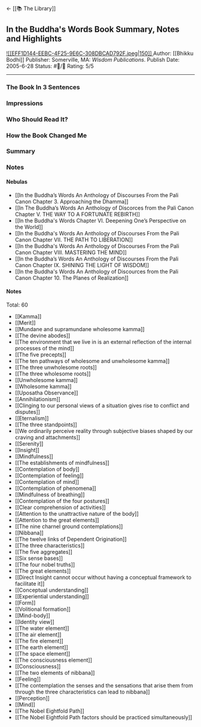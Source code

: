 <- [[📚 The Library]]

## In the Buddha's Words Book Summary, Notes and Highlights

[ ![[EFF1D144-EEBC-4F25-9E6C-308DBCAD792F.jpeg|150]] ](https://www.amazon.com/gp/aw/d/B003XF1LIO/ref=tmm_kin_swatch_0?ie=UTF8&qid=1650578812&sr=8-1)
Author: [[Bhikku Bodhi]]
Publisher: Somerville, MA: _Wisdom Publications_.
Publish Date: 2005-6-28
Status: #💫/💫 
Rating: 5/5

___

### The Book In 3 Sentences



### Impressions



### Who Should Read It?



### How the Book Changed Me



### Summary



### Notes



#### Nebulas

- [[In the Buddha’s Words An Anthology of Discourses From the Pali Canon Chapter 3. Approaching the Dhamma]]
- [[In The Buddha’s Words An Anthology of Discorces from the Pali Canon Chapter V. THE WAY TO A FORTUNATE REBIRTH]]
- [[In the Buddha's Words Chapter VI. Deepening One’s Perspective on the World]]
- [[In the Buddha's Words An Anthology of Discourses From the Pali Canon Chapter VII. THE PATH TO LIBERATION]]
- [[In the Buddha's Words An Anthology of Discourses From the Pali Canon Chapter VIII. MASTERING THE MIND]]
- [[In the Buddha’s Words An Anthology of Discourses From the Pali Canon Chapter IX. SHINING THE LIGHT OF WISDOM]]
- [[In the Buddha's Words An Anthology of Discources from the Pali Canon Chapter 10. The Planes of Realization]]

#### Notes

Total: 60

- [[Kamma]]
- [[Merit]]
- [[Mundane and supramundane wholesome kamma]] 
- [[The devine abodes]] 
- [[The environment that we live in is an external reflection of the internal processes of the mind]]
- [[The five precepts]]
- [[The ten pathways of wholesome and unwholesome kamma]]
- [[The three unwholesome roots]]
- [[The three wholesome roots]]
- [[Unwholesome kamma]]
- [[Wholesome kamma]]
- [[Uposatha Observance]]
- [[Annihilationism]]
- [[Clinging to our personal views of a situation gives rise to conflict and disputes]]
- [[Eternalism]] 
- [[The three standpoints]]
- [[We ordinarily perceive reality through subjective biases shaped by our craving and attachments]]
- [[Serenity]]
- [[Insight]]
- [[Mindfulness]]
- [[The establishments of mindfulness]]
- [[Contemplation of body]]
- [[Contemplation of feeling]]
- [[Contemplation of mind]]
- [[Contemplation of phenomena]]
- [[Mindfulness of breathing]]
- [[Contemplation of the four postures]]
- [[Clear comprehension of activities]]
- [[Attention to the unattractive nature of the body]]
- [[Attention to the great elements]]
- [[The nine charnel ground contemplations]]
- [[Nibbana]]
- [[The twelve links of Dependent Origination]]
- [[The three characteristics]]
- [[The five aggregates]]
- [[Six sense bases]]
- [[The four nobel truths]]
- [[The great elements]]
- [[Direct Insight cannot occur without having a conceptual framework to facilitate it]]
- [[Conceptual understanding]]
- [[Experiential understanding]]
- [[Form]]
- [[Volitional formation]]
- [[Mind-body]]
- [[Identity view]]
- [[The water element]]
- [[The air element]] 
- [[The fire element]]
- [[The earth element]]
- [[The space element]]
- [[The consciousness element]]
- [[Consciousness]]
- [[The two elements of nibbana]]
- [[Feeling]]
- [[The contemplation the senses and the sensations that arise them from through the three characteristics can lead to nibbana]]
- [[Perception]]
- [[Mind]]
- [[The Nobel Eightfold Path]]
- [[The Nobel Eightfold Path factors should be practiced simultaneously]]
